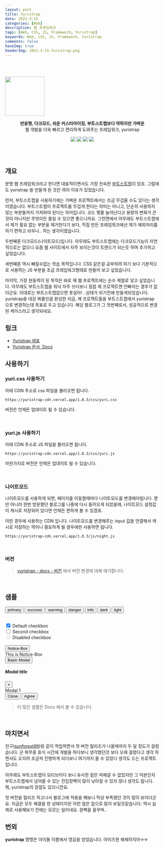 ```yaml
---
layout: post
title: Yuristrap
date: 2021-3-15
categories: [Web]
description: 웹 프레임워크
tags: [Web, CSS, JS, Framework, Yuristrap]
keywords: Web, CSS, JS, Framework, Yuristrap
comments: false
haveImg: true
headerImg: 2021-3-15-Yuristrap.png
---
```


<br/><br/>

<img class="dsp-block" style="width: 8rem; margin: 0 auto;" src="https://avatars1.githubusercontent.com/u/68942934?s=200&v=4"/>

<p align="center">
  <strong>반응형, 다크모드, 쉬운 커스터마이징, 부트스트랩보다 약하지만 가벼운</strong>
  <br/>  
  웹 개발을 더욱 빠르고 편리하게 도와주는 프레임워크, yuristrap
</p>
<p align="center">
 <img src="https://img.shields.io/netlify/6e32703e-74ac-40fc-80ef-40e79f8c2de2?label=BUILD&style=for-the-badge"/>
 <img src="https://img.shields.io/github/issues/yuristrap/yuristrap?style=for-the-badge"/>
 <img src="https://img.shields.io/github/license/yuristrap/yuristrap?style=for-the-badge"/>
 <a href="https://yuristrap.github.io/">
 	<img src="https://img.shields.io/badge/Document-SITE-%235f5fff?style=for-the-badge"/>
 </a>
</p>
<br/><br/>


## 개요
분명 웹 프레임워크라고 한다면 대표적이면서도 가장 친숙한 [부트스트랩](http://bootstrapk.com/)이 있죠. 그럼에도 yuristrap 을 만들게 된 것은 여러 이유가 있었습니다.

먼저, 부트스트랩을 사용하기에는 가벼운 프로젝트에서는 조금 무겁울 수도 있다는 생각이였습니다. 부트스트랩이 프로젝트를 무겁게 한다는 의미는 아니고, 단순히 사용하지 않는 부분들까지 가져와야 된다는 의미입니다. 코드 몇줄 늘어난다고 용량의 변화가 큰 것이 아니지만 무엇이든 줄일 수 있으면 좋으니까요. 그런면에서 아무래도 부트스트랩에서 제가 필요 없는 부분을 제거한다기 보다, 직접 만든 프레임워크에선 제가 예외처리를 하기 편하고 쉬우니.. 하는 생각이였습니다.

두번째론 다크모드(나이트모드)입니다. 아무래도 부트스트랩에는 다크모드기능이 자연적으로는 없으니 요즘 웹 사이트에서 자주 보이는것이 트렌드가 되는듯 하여 추가하고 싶었습니다.

세번째론 역시 빠질수없는 학습 목적입니다. CSS 같은걸 공부하려 하기 보다 기본적으로 사용하는 JS 부분을 조금 프레임워크형태로 만들어 보고 싶었습니다.

마지막, 가장 원동력이 된 목적은 바로 제 웹 프로젝트에는 순수 제껄로 넣고 싶었습니다. 아무래도 부트스트랩을 워낙 자주 쓰다보니 점점 제 프로젝트엔 안빠지는 경우가 없더군요. 이대로는 부트스트랩없으면 못살아! ..상태가 되기전에 만들게되었습니다. yuristrap을 대강 봐줄만큼 완성한 지금, 제 프로젝트들을 부트스트랩에서 yuristrap 으로 변경하는데 목표로 두고 있습니다. 해당 블로그가 그 첫번째로서, 성공적으로 변경된 케이스라고 생각되네요.



## 링크
- [Yuristrap 레포](https://github.com/yuristrap/yuristrap)
- [Yuristrap 문서, Docs](https://yuristrap.github.io/)


## 사용하기
### yuri.css 사용하기
아래 CDN 주소로 css 파일을 불러오면 됩니다.
```
https://yuristrap-cdn.vercel.app/1.0.3/css/yuri.css
```
버전은 언제든 업데이트 될 수 있습니다.

<br/>

### yuri.js 사용하기
아래 CDN 주소로 JS 파일을 불러오면 됩니다.
```
https://yuristrap-cdn.vercel.app/1.0.3/css/yuri.js
```
마찬가지로 버전은 언제든 업데이트 될 수 있습니다.

<br/>

### 나이트모드 
나이트모드를 사용하게 되면, 페이지를 이동할때마다 나이트모드를 변경해야됩니다. 뿐만 아니라 한번 방문했던 블로그를 나중에 다시 들어오게 되었을때, 나이트모드 설정값이 캐시로 저장되어 있다면 언제든 편하게 볼 수 있겠죠.

이런 경우에 사용하는 CDN 입니다. 나이트모드를 변경해주는 input 값을 연결해서 캐시로 저장하는 역이니 필요하게 될 경우에만 사용하면 됩니다.

```
https://yuristrap-cdn.vercel.app/1.0.3/js/night.js
```

<br/>

### 버전
> [yuristrap - docs - 버전](https://yuristrap.github.io/v1.0/introduction/version) 에서 버전 변경에 대해 얘기합니다.

<br/>


## 샘플
<button type="button" class="btn btn-primary">primary</button>
<button type="button" class="btn btn-success">success</button>
<button type="button" class="btn btn-warning">warning</button>
<button type="button" class="btn btn-danger">danger</button>
<button type="button" class="btn btn-info">info</button>
<button type="button" class="btn btn-dark">dark</button>
<button type="button" class="btn btn-light">light</button>
<br/>
<div class="spinner-border alpha" role="status"> </div>
<div class="spinner-border success alpha" role="status"> </div>
<div class="spinner-border primary alpha" role="status"> </div>
<br/>
<div class="form-check">
  <input class="form-check-input" type="checkbox" value="" id="defaultCheckWithLabel1" checked>
  <label class="form-check-label worked-with" for="defaultCheckWithLabel1">Default checkbox</label>
</div>
<div class="form-check">
  <input class="form-check-input" type="checkbox" value="" id="defaultCheckWithLabel2">
  <label class="form-check-label worked-with" for="defaultCheckWithLabel2">Second checkbox</label>
</div>
<div class="form-check">
  <input class="form-check-input" type="checkbox" value="" disabled>
  <label class="form-check-label">Disabled checkbox</label>
</div>
<br/>
<button class="btn btn-brown" data-toggle="notice" data-target="#exampleNoticeBox01">Notice-Box</button>
<div class="notice-box" id="exampleNoticeBox01" data-speed="4000">
	This is Notice-Box
</div>
<button class="btn btn-brown" data-toggle="modal" data-target="#exampleModal00">Basic Modal</button>
<div id="exampleModal00" class="modal" data-speed="200">
  <div class="modal-content">
	<div class="modal-header">
		<h5 class="modal-title" id="staticBackdropLabel">Modal title</h5>
		<button type="button" data-toggle="modal" data-target="#exampleModal00" class="close">
			<span>&times;</span>
		</button>
	</div>
	<div class="modal-body">
		Modal 1
	</div>
	<div class="modal-footer">
		<button type="button" class="btn btn-secondary" data-dismiss="modal" data-toggle="modal" data-target="#exampleModal00">Close</button>
		<button type="button" class="btn btn-primary" data-toggle="modal" data-target="#exampleModal00">Agree</button>
	</div>
  </div>
</div>

> 더 많은 샘플은 Docs 에서 볼 수 있습니다.

<br/>

## 마치면서
친구([sunforest99](https://github.com/sunforest99))랑 같이 작업하면서 첫 버전 릴리즈가 나올때까지 두 달 정도가 걸렸습니다. 군 복무중 휴식 시간에 개발을 하다보니 생각했던것 보다 오래 걸렸다고 생각 하면서도 오히려 조금씩 진행하게 되다보니 여기까지 올 수 있었다 생각도 드는 프로젝트입니다.

아무래도 부트스트랩이 모티브이다 보니 유사한 점은 피해갈 수 없었지만 그 덕분인지 부트스트랩에서 넘어올 수 있는 진입장벽이 많이 낮아질 수 있지 않나 생각도 듭니다. 뭐, yuristrap의 장점도 있으니깐요.

첫 버전을 릴리즈 하고나서 블로그에 적용을 해보니 막상 부족했던 것이 많이 보이더군요. 지금은 모두 해결을 한 상태이지만 이런 점은 앞으로 많이 보일것같습니다. 역시 실제로 사용해보기 전에는 모르는 일이네요. 완벽을 꿈꾸며..


## 번외
**yuristrap** 명명은 아이돌 이름에서 영감을 얻었습니다. 아이즈원 해체하지마ㅠㅠ

